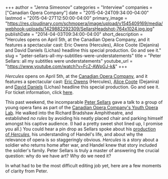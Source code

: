 +++
author = "Jenna Simeonov"
categories = "Interview"
companies = ["Canadian Opera Company"]
date = "2015-04-24T09:34:00-04:00"
lastmod = "2015-04-27T12:50:00-04:00"
primary_image = "https://res.cloudinary.com/schmopera/image/upload/v1545409169/media/webhook-uploads/1429882292309/SellarsHeadshot-764x1024.jpg.jpg"
publishDate = "2014-04-03T09:34:00-04:00"
short_description = "Hercules opens on April 5th, at the Canadian Opera Company, and it features a spectacular cast: Eric Owens (Hercules), Alice Coote (Dejanira) and David Daniels (Lichas) headline this special production. Go and see it."
slug = "peter-sellars-all-my-subtitles-were-understatements"
title = "Peter Sellars: all my subtitles were understatements"
youtube_url = "https://www.youtube.com/watch?v=FcZ-AWpGJ-k&"
+++

_Hercules_ opens on April 5th, at the [Canadian Opera Company](http://www.coc.ca/Home.aspx), and it features a spectacular cast: [Eric Owens](http://imgartists.com/artist/eric_owens) (Hercules), [Alice Coote](http://imgartists.com/artist/alice_coote) (Dejanira) and [David Daniels](http://www.danielssings.com/) (Lichas) headline this special production. Go and see it. For ticket information, click [here](http://www.coc.ca/PerformancesAndTickets/1314Season/Hercules.aspx).

This past weekend, the incomparable [Peter Sellars](http://www.theglobeandmail.com/arts/music/with-hercules-peter-sellars-rethinks-the-art-of-war-on-the-stage-of-the-coc/article17717793/) gave a talk to a group of young opera fans as part of the [Canadian Opera Company's Youth Opera Lab](http://www.coc.ca/ExploreAndLearn/YoungAdults/YouthOperaLab.aspx). He walked into the Richard Bradshaw Amphitheatre, and established _no rules_ by avoiding his neatly placed chair and parking himself amongst his captive audience. (I had a pretty sweet shot lined up, I promise you all.)
You could hear a pin drop as Sellars spoke about his [production of _Hercules_](http://www.coc.ca/PerformancesAndTickets/1314Season/Hercules.aspx), his understanding of Handel's life, and about why the relevance of opera is so staggeringly obvious. _Hercules_ is a story about a soldier who returns home after war, and Handel knew that story included the soldier's family. Peter Sellars is truly a master of answering the crucial question: why do we have art? Why do we need it?

In what had to be the most difficult editing job yet, here are a few moments of clarity from Peter.

